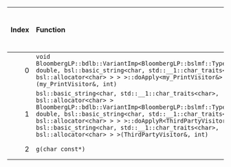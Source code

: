 |   Index | Function                                                                                                                                                                                                                                                                                                                                                                   |   Difference in number of lines |   Function size difference in bytes | Disassembly                                                             |   Number of lines in `assume` build |   Number of bytes in `assume` build |   Number of lines in `none` build |   Number of bytes in `none` build |
|--------:|:---------------------------------------------------------------------------------------------------------------------------------------------------------------------------------------------------------------------------------------------------------------------------------------------------------------------------------------------------------------------------|--------------------------------:|------------------------------------:|:------------------------------------------------------------------------|------------------------------------:|------------------------------------:|----------------------------------:|----------------------------------:|
|       0 | `void BloombergLP::bdlb::VariantImp<BloombergLP::bslmf::TypeList<int, double, bsl::basic_string<char, std::__1::char_traits<char>, bsl::allocator<char> > > >::doApply<my_PrintVisitor&>(my_PrintVisitor&, int)`                                                                                                                                                           |                              -2 |                                   0 | [Assumed](0.assume.s.txt), [Ignored](0.none.s.txt), [Diff](0.diff.html) |                                  64 |                             5185936 |                                64 |                           5154576 |
|       1 | `bsl::basic_string<char, std::__1::char_traits<char>, bsl::allocator<char> > BloombergLP::bdlb::VariantImp<BloombergLP::bslmf::TypeList<int, double, bsl::basic_string<char, std::__1::char_traits<char>, bsl::allocator<char> > > >::doApplyR<ThirdPartyVisitor&, bsl::basic_string<char, std::__1::char_traits<char>, bsl::allocator<char> > >(ThirdPartyVisitor&, int)` |                             -13 |                                 -64 | [Assumed](1.assume.s.txt), [Ignored](1.none.s.txt), [Diff](1.diff.html) |                                1408 |                             5186672 |                              1472 |                           5155312 |
|       2 | `g(char const*)`                                                                                                                                                                                                                                                                                                                                                           |                             -35 |                                -112 | [Assumed](2.assume.s.txt), [Ignored](2.none.s.txt), [Diff](2.diff.html) |                                 272 |                             4218576 |                               384 |                           4219280 |